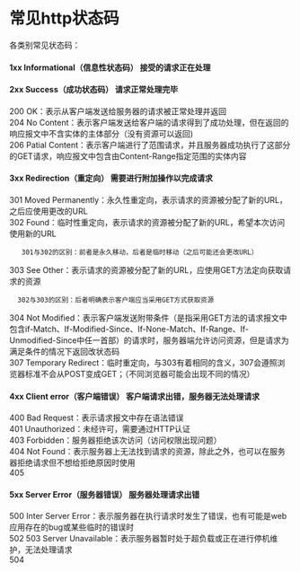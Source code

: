 # 常见http状态码

各类别常见状态码：

#### 1xx Informational（信息性状态码）	接受的请求正在处理

#### 2xx Success（成功状态码）	请求正常处理完毕
200 OK：表示从客户端发送给服务器的请求被正常处理并返回<br>
204 No Content：表示客户端发送给客户端的请求得到了成功处理，但在返回的响应报文中不含实体的主体部分（没有资源可以返回)<br>
206 Patial Content：表示客户端进行了范围请求，并且服务器成功执行了这部分的GET请求，响应报文中包含由Content-Range指定范围的实体内容<br>

#### 3xx Redirection（重定向）	需要进行附加操作以完成请求
301 Moved Permanently：永久性重定向，表示请求的资源被分配了新的URL，之后应使用更改的URL<br>
302 Found：临时性重定向，表示请求的资源被分配了新的URL，希望本次访问使用新的URL<br>
       
	   301与302的区别：前者是永久移动，后者是临时移动（之后可能还会更改URL）

303 See Other：表示请求的资源被分配了新的URL，应使用GET方法定向获取请求的资源<br>
      
	  302与303的区别：后者明确表示客户端应当采用GET方式获取资源
	  
304 Not Modified：表示客户端发送附带条件（是指采用GET方法的请求报文中包含if-Match、If-Modified-Since、If-None-Match、If-Range、If-Unmodified-Since中任一首部）的请求时，服务器端允许访问资源，但是请求为满足条件的情况下返回改状态码<br>
307 Temporary Redirect：临时重定向，与303有着相同的含义，307会遵照浏览器标准不会从POST变成GET；（不同浏览器可能会出现不同的情况）<br>

#### 4xx Client error（客户端错误）	客户端请求出错，服务器无法处理请求
400 Bad Request：表示请求报文中存在语法错误<br>
401 Unauthorized：未经许可，需要通过HTTP认证<br>
403 Forbidden：服务器拒绝该次访问（访问权限出现问题）<br>
404 Not Found：表示服务器上无法找到请求的资源，除此之外，也可以在服务器拒绝请求但不想给拒绝原因时使用<br>
405

#### 5xx Server Error（服务器错误）	服务器处理请求出错
500 Inter Server Error：表示服务器在执行请求时发生了错误，也有可能是web应用存在的bug或某些临时的错误时<br>
502 
503 Server Unavailable：表示服务器暂时处于超负载或正在进行停机维护，无法处理请求<br>
504 